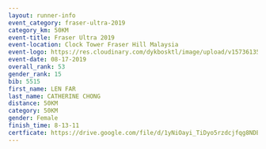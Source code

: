 ```yaml
---
layout: runner-info 
event_category: fraser-ultra-2019 
category_km: 50KM 
event-title: Fraser Ultra 2019 
event-location: Clock Tower Fraser Hill Malaysia 
event-logo: https://res.cloudinary.com/dykbosktl/image/upload/v1573613535/Logo/logo_mfst7w.jpg
event-date: 08-17-2019 
overall_rank: 53
gender_rank: 15
bib: 5515
first_name: LEN FAR
last_name: CATHERINE CHONG
distance: 50KM
category: 50KM
gender: Female
finish_time: 8-13-11
certficate: https://drive.google.com/file/d/1yNiOayi_TiDyo5rzdcjfqg8NDE-wVHaf/view?usp=sharing
---
```

